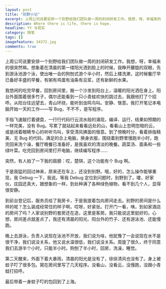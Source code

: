 ```yaml
---
layout: post
title: "别野小记"
excerpt: 上周公司说要安排一个别野给我们团队做一周的封闭研发工作。我想，呀，幸福来的很突然嘛。想象着在清晨的第一缕阳光洒到脸上的时候，我睁开朦胧的双眼，先到游泳池游个泳，使出唯一会的狗刨式游个半小时，然后上楼洗漱，这时候餐厅早已备好丰盛的早餐，有粥有鸡蛋有油条有豆浆，还有新鲜的水果。当我到了别野后，发现......
description: Where there is life, there is hope.
headline: YY 与现实
category: 随笔
tags: []
imagefeature: 34372.jpg
comments: true
---
```



上周公司说要安排一个别野给我们团队做一周的封闭研发工作。我想，呀，幸福来的很突然嘛。想象着在清晨的第一缕阳光洒到脸上的时候，我睁开朦胧的双眼，先到游泳池游个泳，使出唯一会的狗刨式游个半小时，然后上楼洗漱，这时候餐厅早已备好丰盛的早餐，有粥有鸡蛋有油条有豆浆，还有新鲜的水果。

我悠闲的吃完早餐，回到房间里，搬一个沙发到阳台上，温暖的阳光洒在身上。阳台外面围着很多竹子，偶尔还能看到一只小青蛙欢快的跳过去，我跟他打了个招呼。从阳台往远望去，青山环绕，能听到虫鸣鸟叫。安静、惬意。我打开笔记本电脑开始一天的工作——写 Bug，不不不，是写程序。

手指飞速敲打着键盘，一行行代码行云流水般的涌现，编译、运行，结果如预期的一样完美，没有 Bug。写累了就站起来看看远处的山，看看山上忽明忽暗的云，或是闭着眼睛专心的听听鸟叫，享受清风拂面的惬意。到了傍晚时分，看着排版精美、无 Bug 的代码，满足的合上电脑，换身衣服，围绕着别野里慢跑半小时，跑完回来洗个澡，餐厅晚餐已准备好，是我喜欢的清淡的晚餐。蔬菜汤、面条和一些绿叶菜。吃完回到房间里打开电脑，继续编写程序......

突然，有人拍了一下我的肩膀：哎，楚琪，这个功能有个 Bug 啊。

于是我猛的回过神来，原来还在车上，还没到别野。哦，好的，怎么操作能够重现，我 Debug 一下，我说。等我 Debug 定位到问题时，别野到了。嚯，好家伙，庄园还真大，跟想象的一样，到处种满了各种绿色植物，看不到几个人，显得很安静。

到前台登记后，服务员给了我房卡，于是我提着包向房间走去。别野的房间是什么样的呢？怎么装成经常住的样子啊，哎呀，好紧张。打开门一看，咦，到如家酒店的房间了吗？人家说别野的套房还在造，这里是客房。我只能说这里挺好的。心想，房间差点就差点了，我还有清晨的阳光、阳台外的竹子、还有游泳池、还能慢跑。

晚上去游泳，负责人说现在泳池不开放，我们说为啥，他犹豫了一会说现在水不是很干净，我们说没关系，他又说水温很低，我们说没关系。周旋了很久，终于同意我们去游半个小时，只能半小时。狗刨了半小时，回房，洗澡，睡觉。

第二天醒来，外面下着大暴雨，清晨的阳光是没有了，徐徐清风也没有了。身上被蚊子叮了很多包。窝在房间里写了几天程序。没看山，没看云，没慢跑，没跟小青蛙打招呼。

最后带着一身蚊子叮的包回到了上海。
